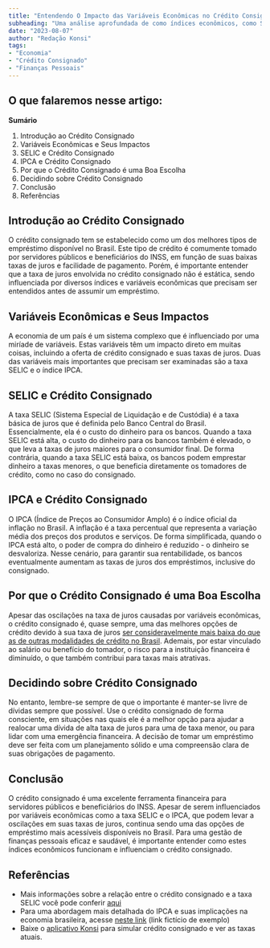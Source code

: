 ```yaml
---
title: "Entendendo O Impacto das Variáveis Econômicas no Crédito Consignado"
subheading: "Uma análise aprofundada de como índices econômicos, como SELIC e IPCA, influenciam na oferta e taxa de juros do crédito consignado."
date: "2023-08-07"
author: "Redação Konsi"
tags:
- "Economia"
- "Crédito Consignado"
- "Finanças Pessoais"
---
```


## O que falaremos nesse artigo:

**Sumário**
1. Introdução ao Crédito Consignado
2. Variáveis Econômicas e Seus Impactos
3. SELIC e Crédito Consignado
4. IPCA e Crédito Consignado
5. Por que o Crédito Consignado é uma Boa Escolha
6. Decidindo sobre Crédito Consignado
7. Conclusão
8. Referências

## Introdução ao Crédito Consignado

O crédito consignado tem se estabelecido como um dos melhores tipos de empréstimo disponível no Brasil. Este tipo de crédito é comumente tomado por servidores públicos e beneficiários do INSS, em função de suas baixas taxas de juros e facilidade de pagamento. Porém, é importante entender que a taxa de juros envolvida no crédito consignado não é estática, sendo influenciada por diversos índices e variáveis econômicas que precisam ser entendidos antes de assumir um empréstimo.

## Variáveis Econômicas e Seus Impactos

A economia de um país é um sistema complexo que é influenciado por uma miríade de variáveis. Estas variáveis ​​têm um impacto direto em muitas coisas, incluindo a oferta de crédito consignado e suas taxas de juros. Duas das variáveis mais importantes que precisam ser examinadas são a taxa SELIC e o índice IPCA.

## SELIC e Crédito Consignado

A taxa SELIC (Sistema Especial de Liquidação e de Custódia) é a taxa básica de juros que é definida pelo Banco Central do Brasil. Essencialmente, ela é o custo do dinheiro para os bancos. Quando a taxa SELIC está alta, o custo do dinheiro para os bancos também é elevado, o que leva a taxas de juros maiores para o consumidor final. De forma contrária, quando a taxa SELIC está baixa, os bancos podem emprestar dinheiro a taxas menores, o que beneficia diretamente os tomadores de crédito, como no caso do consignado.

## IPCA e Crédito Consignado

O IPCA (Índice de Preços ao Consumidor Amplo) é o índice oficial da inflação no Brasil. A inflação é a taxa percentual que representa a variação média dos preços dos produtos e serviços. De forma simplificada, quando o IPCA está alto, o poder de compra do dinheiro é reduzido - o dinheiro se desvaloriza. Nesse cenário, para garantir sua rentabilidade, os bancos eventualmente aumentam as taxas de juros dos empréstimos, inclusive do consignado.

## Por que o Crédito Consignado é uma Boa Escolha

Apesar das oscilações na taxa de juros causadas por variáveis econômicas, o crédito consignado é, quase sempre, uma das melhores opções de crédito devido à sua taxa de juros [ser consideravelmente mais baixa do que as de outras modalidades de crédito no Brasil](https://konsi.com.br/postagens/por-que-o-crdito-consignado-a-melhor-escolha-para-servidores-pblicos.md). Ademais, por estar vinculado ao salário ou benefício do tomador, o risco para a instituição financeira é diminuído, o que também contribui para taxas mais atrativas.

## Decidindo sobre Crédito Consignado

No entanto, lembre-se sempre de que o importante é manter-se livre de dívidas sempre que possível. Use o crédito consignado de forma consciente, em situações nas quais ele é a melhor opção para ajudar a realocar uma dívida de alta taxa de juros para uma de taxa menor, ou para lidar com uma emergência financeira. A decisão de tomar um empréstimo deve ser feita com um planejamento sólido e uma compreensão clara de suas obrigações de pagamento.

## Conclusão

O crédito consignado é uma excelente ferramenta financeira para servidores públicos e beneficiários do INSS. Apesar de serem influenciados por variáveis econômicas como a taxa SELIC e o IPCA, que podem levar a oscilações em suas taxas de juros, continua sendo uma das opções de empréstimo mais acessíveis disponíveis no Brasil. Para uma gestão de finanças pessoais eficaz e saudável, é importante entender como estes índices econômicos funcionam e influenciam o crédito consignado.

## Referências
* Mais informações sobre a relação entre o crédito consignado e a taxa SELIC você pode conferir [aqui](https://konsi.com.br/postagens/compreendendo-a-taxa-selic-e-o-impacto-no-crdito-consignado.md)
* Para uma abordagem mais detalhada do IPCA e suas implicações na economia brasileira, acesse [neste link](#) (link fictício de exemplo)
* Baixe o [aplicativo Konsi](https://konsi.com.br/download) para simular crédito consignado e ver as taxas atuais.